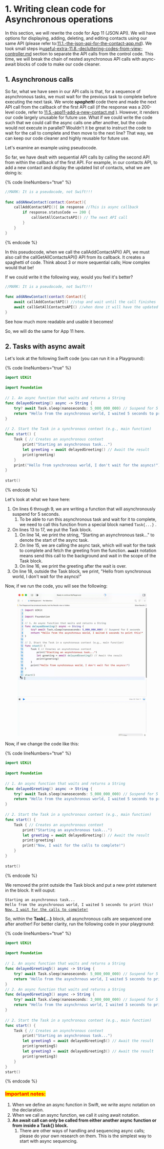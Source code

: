 # 1. Writing clean code for Asynchronous operations

In this section, we will rewrite the code for App 11 (JSON API). We will have options for displaying, adding, deleting, and editing contacts using our same API (please refer to:[11.1.-the-json-api-for-the-contact-app.md](../../11.-working-with-json/11.1.-the-json-api-for-the-contact-app.md "mention")). We took small steps in[useful-extra-11.8.-decluttering-codes-from-view-controller.md](../../11.-working-with-json/useful-extra-11.8.-decluttering-codes-from-view-controller.md "mention") section to separate the API calls from the control code. This time, we will break the chain of nested asynchronous API calls with async-await blocks of code to make our code cleaner.&#x20;

## 1. Asynchronous calls

So far, what we have seen in our API calls is that, for a sequence of asynchronous tasks, we must wait for the previous task to complete before executing the next task. We wrote _**spaghetti**_ code there and made the next API call from the callback of the first API call (if the response was a 200-level code, refer to [11.5.-app11-add-a-new-contact.md](../../11.-working-with-json/11.5.-app11-add-a-new-contact.md "mention") ). However, it renders our code largely unusable for future use. What if we could write the code such that we could call the async calls one after another, but the code would not execute in parallel? Wouldn't it be great to instruct the code to wait for the call to complete and then move to the next line? That way, we can keep our code cleaner and highly reusable for future use. &#x20;

Let's examine an example using pseudocode.

So far, we have dealt with sequential API calls by calling the second API from within the callback of the first API. For example, in our contacts API,  to add a new contact and display the updated list of contacts, what we are doing is:

{% code lineNumbers="true" %}
```swift
//MARK: It is a pseudocode, not Swift!!!

func addANewContact(contact:Contact){
    callAddContactAPI(){ in response //This is async callback
        if response.statusCode == 200 {
            callGetAllContactsAPI() // The next API call
        }
    }
}
```
{% endcode %}

In this pseudocode, when we call the callAddContactAPI() API, we must also call the callGetAllContactsAPI() API from its callback. It creates a spaghetti of code. Think about 3 or more sequential calls; How complex would that be!

If we could write it the following way, would you feel it's better?

```swift
//MARK: It is a pseudocode, not Swift!!!

func addANewContact(contact:Contact){
    await callAddContactAPI() //stop and wait until the call finishes
    await callGetAllContactsAPI() //when done it will have the updated list
}
```

See how much more readable and usable it becomes!

So, we will do the same for App 11 here.

## 2. Tasks with async await

Let's look at the following Swift code (you can run it in a Playground):

{% code lineNumbers="true" %}
```swift
import UIKit

import Foundation

// 1. An async function that waits and returns a String
func delayedGreeting() async -> String {
    try? await Task.sleep(nanoseconds: 5_000_000_000) // Suspend for 5 seconds
    return "Hello from the asynchronous world, I waited 5 seconds to print this!"
}

// 2. Start the Task in a synchronous context (e.g., main function)
func start() {
    Task { // Creates an asynchronous context
        print("Starting an asynchronous task...")
        let greeting = await delayedGreeting() // Await the result
        print(greeting)
    }
    print("Hello from synchronous world, I don't wait for the asyncs!")
}

start()
```
{% endcode %}

Let's look at what we have here:

1. On lines 6 through 9, we are writing a function that will asynchronously suspend for 5 seconds.
   1. To be able to run this asynchronous task and wait for it to complete, we need to  call this function from a special block named `Task{...}` .
2. On lines 13 to 17, we put the Task block.
   1. On line 14, we print the string, "Starting an asynchronous task..." to denote the start of the async task.
   2. On line 15, we are calling the async task, which will wait for the task to complete and fetch the greeting from the function. **`await`** notation means send this call to the background and wait in the scope of the Task block.
   3. On line 16, we print the greeting after the wait is over.
3. On line 18, outside the Task block, we print, "Hello from synchronous world, I don't wait for the asyncs!"

Now, if we run the code, you will see the following:

<figure><img src="../../.gitbook/assets/one (5).gif" alt=""><figcaption></figcaption></figure>

Now, if we change the code like this:

{% code lineNumbers="true" %}
```swift
import UIKit

import Foundation

// 1. An async function that waits and returns a String
func delayedGreeting() async -> String {
    try? await Task.sleep(nanoseconds: 5_000_000_000) // Suspend for 5 seconds
    return "Hello from the asynchronous world, I waited 5 seconds to print this!"
}

// 2. Start the Task in a synchronous context (e.g., main function)
func start() {
    Task { // Creates an asynchronous context
        print("Starting an asynchronous task...")
        let greeting = await delayedGreeting() // Await the result
        print(greeting)
        print("Now, I wait for the calls to complete!")
    } 
}

start()
```
{% endcode %}

We removed the print outside the Task block and put a new print statement in the block. It will ouput:

<pre><code>Starting an asynchronous task...
Hello from the asynchronous world, I waited 5 seconds to print this!
<a data-footnote-ref href="#user-content-fn-1">Now, I wait for the calls to complete!</a>
</code></pre>

So, within the **Task{...}** block, all asynchronous calls are sequenced one after another! For better clarity, run the following code in your playground:

{% code lineNumbers="true" %}
```swift
import UIKit

import Foundation

// 1. An async function that waits and returns a String
func delayedGreeting5() async -> String {
    try? await Task.sleep(nanoseconds: 5_000_000_000) // Suspend for 5 seconds
    return "Hello from the asynchrnous world, I waited 5 seconds to print this!"
}
// 2. An async function that waits and returns a String
func delayedGreeting3() async -> String {
    try? await Task.sleep(nanoseconds: 3_000_000_000) // Suspend for 5 seconds
    return "Hello from the asynchrnous world, I waited 3 seconds to print this!"
}

// 2. Start the Task in a synchronous context (e.g., main function)
func start() {
    Task { // Creates an asynchronous context
        print("Starting an asynchronous task...")
        let greeting5 = await delayedGreeting5() // Await the result
        print(greeting5)
        let greeting3 = await delayedGreeting3() // Await the result
        print(greeting3)
    }   
}
start()
```
{% endcode %}

### <mark style="color:red;">Important notes:</mark>

1. When we define an async function in Swift, we write async notation on the declaration.
2. When we call an async function, we call it using await notation.
3. **An await call can only be called from either another async function or from inside a Task{} block.**
   1. There are other ways of handling and sequencing async calls; please do your own research on them. This is the simplest way to start with async sequencing.

[^1]: The changed statement!
